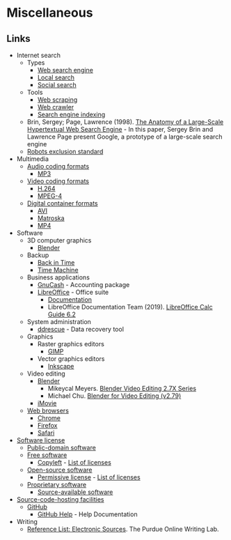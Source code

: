 # Miscellaneous

## Links

- Internet search
  - Types
    - [Web search engine](https://en.wikipedia.org/wiki/Web_search_engine)
    - [Local search](https://en.wikipedia.org/wiki/Local_search_(Internet))
    - [Social search](https://en.wikipedia.org/wiki/Social_search)
  - Tools
    - [Web scraping](https://en.wikipedia.org/wiki/Web_scraping)
    - [Web crawler](https://en.wikipedia.org/wiki/Web_crawler)
    - [Search engine indexing](https://en.wikipedia.org/wiki/Search_engine_indexing)
  - Brin, Sergey; Page, Lawrence (1998). [The Anatomy of a Large-Scale Hypertextual Web Search Engine](http://infolab.stanford.edu/~backrub/google.html) -  In this paper, Sergey Brin and Lawrence Page present Google, a prototype of a large-scale search engine
  - [Robots exclusion standard](https://en.wikipedia.org/wiki/Robots_exclusion_standard)
- Multimedia
  - [Audio coding formats](https://en.wikipedia.org/wiki/Audio_coding_format)
    - [MP3](https://en.wikipedia.org/wiki/MP3)
  - [Video coding formats](https://en.wikipedia.org/wiki/Video_coding_format)
    - [H.264](https://en.wikipedia.org/wiki/Advanced_Video_Coding)
    - [MPEG-4](https://en.wikipedia.org/wiki/MPEG-4)
  - [Digital container formats](https://en.wikipedia.org/wiki/Digital_container_format)
    - [AVI](https://en.wikipedia.org/wiki/Audio_Video_Interleave)
    - [Matroska](https://en.wikipedia.org/wiki/Matroska)
    - [MP4](https://en.wikipedia.org/wiki/MPEG-4_Part_14)
- Software
  - 3D computer graphics
    - [Blender](https://en.wikipedia.org/wiki/Blender_(software))
  - Backup
    - [Back in Time](https://en.wikipedia.org/wiki/Back_in_Time_(Linux_software))
    - [Time Machine](https://en.wikipedia.org/wiki/Time_Machine_(OS_X))
  - Business applications
    - [GnuCash](https://en.wikipedia.org/wiki/GnuCash) - Accounting package
    - [LibreOffice](https://en.wikipedia.org/wiki/LibreOffice) - Office suite
      - [Documentation](https://documentation.libreoffice.org/en/english-documentation/)
      - LibreOffice Documentation Team (2019). [LibreOffice Calc Guide 6.2](https://wiki.documentfoundation.org/images/c/c2/CG62-CalcGuide.pdf)
  - System administration
    - [ddrescue](https://en.wikipedia.org/wiki/Ddrescue) - Data recovery tool
  - Graphics
    - Raster graphics editors
      - [GIMP](https://en.wikipedia.org/wiki/GIMP)
    - Vector graphics editors
      - [Inkscape](https://en.wikipedia.org/wiki/Inkscape)
  - Video editing
    - [Blender](https://en.wikipedia.org/wiki/Blender_(software))
      - Mikeycal Meyers. [Blender Video Editing 2.7X Series](https://www.youtube.com/watch?v=UEIkIrYQYYY&list=PLjyuVPBuorqIhlqZtoIvnAVQ3x18sNev4)
      - Michael Chu. [Blender for Video Editing (v2.79)](https://www.youtube.com/watch?v=a18EHEYhBf4&list=PLA-ADVxROXnDhrGzKdDvFwRtzFKdAYN-m)
    - [iMovie](https://en.wikipedia.org/wiki/IMovie)
  - [Web browsers](https://en.wikipedia.org/wiki/Web_browser)
    - [Chrome](https://en.wikipedia.org/wiki/Google_Chrome)
    - [Firefox](https://en.wikipedia.org/wiki/Mozilla_Firefox)
    - [Safari](https://en.wikipedia.org/wiki/Safari_(web_browser))
- [Software license](https://en.wikipedia.org/wiki/Software_license)
  - [Public-domain software](https://en.wikipedia.org/wiki/Public_domain_software)
  - [Free software](https://en.wikipedia.org/wiki/Free_software)
    - [Copyleft](https://en.wikipedia.org/wiki/Copyleft) - [List of licenses](https://en.wikipedia.org/wiki/Category:Copyleft_software_licenses)
  - [Open-source software](https://en.wikipedia.org/wiki/Open-source_software)
    - [Permissive license](https://en.wikipedia.org/wiki/Permissive_software_license) - [List of licenses](https://en.wikipedia.org/wiki/Category:Permissive_software_licenses)
  - [Proprietary software](https://en.wikipedia.org/wiki/Proprietary_software)
    - [Source-available software](https://en.wikipedia.org/wiki/Source-available_software)
- [Source-code-hosting facilities](https://en.wikipedia.org/wiki/Comparison_of_source-code-hosting_facilities)
  - [GitHub](https://en.wikipedia.org/wiki/GitHub)
    - [GitHub Help](https://help.github.com/en) - Help Documentation
- Writing
  - [Reference List: Electronic Sources](https://owl.purdue.edu/owl/research_and_citation/apa_style/apa_formatting_and_style_guide/reference_list_electronic_sources.html). The Purdue Online Writing Lab.
